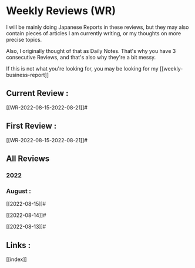 # Weekly Reviews (WR)

I will be mainly doing Japanese Reports in these reviews, but they may also contain pieces of articles I am currently writing, or my thoughts on more precise topics. 

Also, I originally thought of that as Daily Notes. That's why you have 3 consecutive Reviews, and that's also why they're a bit messy.

If this is not what you're looking for, you may be looking for my [[weekly-business-report]]

## Current Review :
[[WR-2022-08-15-2022-08-21]]#

## First Review :
[[WR-2022-08-15-2022-08-21]]#

## All Reviews
### 2022
### August :

[[2022-08-15]]#

[[2022-08-14]]#

[[2022-08-13]]#

## Links :
[[index]]